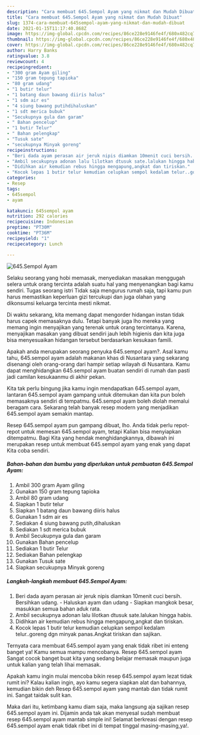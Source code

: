 ```yaml
---
description: "Cara membuat 645.Sempol Ayam yang nikmat dan Mudah Dibuat"
title: "Cara membuat 645.Sempol Ayam yang nikmat dan Mudah Dibuat"
slug: 1374-cara-membuat-645sempol-ayam-yang-nikmat-dan-mudah-dibuat
date: 2021-01-15T11:17:40.868Z
image: https://img-global.cpcdn.com/recipes/86ce228e9146fe4f/680x482cq70/645sempol-ayam-foto-resep-utama.jpg
thumbnail: https://img-global.cpcdn.com/recipes/86ce228e9146fe4f/680x482cq70/645sempol-ayam-foto-resep-utama.jpg
cover: https://img-global.cpcdn.com/recipes/86ce228e9146fe4f/680x482cq70/645sempol-ayam-foto-resep-utama.jpg
author: Harry Banks
ratingvalue: 3.8
reviewcount: 4
recipeingredient:
- "300 gram Ayam giling"
- "150 gram tepung tapioka"
- "80 gram udang"
- "1 butir telur"
- "1 batang daun bawang diiris halus"
- "1 sdm air es"
- "4 siung bawang putihdihaluskan"
- "1 sdt merica bubuk"
- "Secukupnya gula dan garam"
- " Bahan pencelup"
- "1 butir Telur"
- " Bahan pelengkap"
- "Tusuk sate"
- "secukupnya Minyak goreng"
recipeinstructions:
- "Beri dada ayam perasan air jeruk nipis diamkan 10menit cuci bersih. Bersihkan udang. Haluskan ayam dan udang  Siapkan mangkok besar, masukkan semua bahan aduk rata."
- "Ambil secukupnya adonan lalu lilotkan dtusuk sate.lalukan hingga habis."
- "Didihkan air kemudian rebus hingga mengapung,angkat dan tiriskan."
- "Kocok lepas 1 butir telur kemudian celupkan sempol kedalam telur..goreng dgn minyak panas.Angkat tiriskan dan sajikan."
categories:
- Resep
tags:
- 645sempol
- ayam

katakunci: 645sempol ayam 
nutrition: 292 calories
recipecuisine: Indonesian
preptime: "PT30M"
cooktime: "PT36M"
recipeyield: "1"
recipecategory: Lunch

---
```



![645.Sempol Ayam](https://img-global.cpcdn.com/recipes/86ce228e9146fe4f/680x482cq70/645sempol-ayam-foto-resep-utama.jpg)

Selaku seorang yang hobi memasak, menyediakan masakan menggugah selera untuk orang tercinta adalah suatu hal yang menyenangkan bagi kamu sendiri. Tugas seorang istri Tidak saja mengurus rumah saja, tapi kamu pun harus memastikan keperluan gizi tercukupi dan juga olahan yang dikonsumsi keluarga tercinta mesti nikmat.

Di waktu  sekarang, kita memang dapat mengorder hidangan instan tidak harus capek memasaknya dulu. Tetapi banyak juga lho mereka yang memang ingin menyajikan yang terenak untuk orang tercintanya. Karena, menyajikan masakan yang dibuat sendiri jauh lebih higienis dan kita juga bisa menyesuaikan hidangan tersebut berdasarkan kesukaan famili. 



Apakah anda merupakan seorang penyuka 645.sempol ayam?. Asal kamu tahu, 645.sempol ayam adalah makanan khas di Nusantara yang sekarang disenangi oleh orang-orang dari hampir setiap wilayah di Nusantara. Kamu dapat menghidangkan 645.sempol ayam buatan sendiri di rumah dan pasti jadi camilan kesukaanmu di akhir pekan.

Kita tak perlu bingung jika kamu ingin mendapatkan 645.sempol ayam, lantaran 645.sempol ayam gampang untuk ditemukan dan kita pun boleh memasaknya sendiri di tempatmu. 645.sempol ayam boleh diolah memalui beragam cara. Sekarang telah banyak resep modern yang menjadikan 645.sempol ayam semakin mantap.

Resep 645.sempol ayam pun gampang dibuat, lho. Anda tidak perlu repot-repot untuk memesan 645.sempol ayam, tetapi Kalian bisa menyiapkan ditempatmu. Bagi Kita yang hendak menghidangkannya, dibawah ini merupakan resep untuk membuat 645.sempol ayam yang enak yang dapat Kita coba sendiri.

<!--inarticleads1-->

##### Bahan-bahan dan bumbu yang diperlukan untuk pembuatan 645.Sempol Ayam:

1. Ambil 300 gram Ayam giling
1. Gunakan 150 gram tepung tapioka
1. Ambil 80 gram udang
1. Siapkan 1 butir telur
1. Siapkan 1 batang daun bawang diiris halus
1. Gunakan 1 sdm air es
1. Sediakan 4 siung bawang putih,dihaluskan
1. Sediakan 1 sdt merica bubuk
1. Ambil Secukupnya gula dan garam
1. Gunakan  Bahan pencelup
1. Sediakan 1 butir Telur
1. Sediakan  Bahan pelengkap
1. Gunakan Tusuk sate
1. Siapkan secukupnya Minyak goreng




<!--inarticleads2-->

##### Langkah-langkah membuat 645.Sempol Ayam:

1. Beri dada ayam perasan air jeruk nipis diamkan 10menit cuci bersih. Bersihkan udang. - Haluskan ayam dan udang  - Siapkan mangkok besar, masukkan semua bahan aduk rata.
1. Ambil secukupnya adonan lalu lilotkan dtusuk sate.lalukan hingga habis.
1. Didihkan air kemudian rebus hingga mengapung,angkat dan tiriskan.
1. Kocok lepas 1 butir telur kemudian celupkan sempol kedalam telur..goreng dgn minyak panas.Angkat tiriskan dan sajikan.




Ternyata cara membuat 645.sempol ayam yang enak tidak ribet ini enteng banget ya! Kamu semua mampu mencobanya. Resep 645.sempol ayam Sangat cocok banget buat kita yang sedang belajar memasak maupun juga untuk kalian yang telah lihai memasak.

Apakah kamu ingin mulai mencoba bikin resep 645.sempol ayam lezat tidak rumit ini? Kalau kalian ingin, ayo kamu segera siapkan alat dan bahannya, kemudian bikin deh Resep 645.sempol ayam yang mantab dan tidak rumit ini. Sangat taidak sulit kan. 

Maka dari itu, ketimbang kamu diam saja, maka langsung aja sajikan resep 645.sempol ayam ini. Dijamin anda tak akan menyesal sudah membuat resep 645.sempol ayam mantab simple ini! Selamat berkreasi dengan resep 645.sempol ayam enak tidak ribet ini di tempat tinggal masing-masing,ya!.

